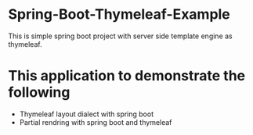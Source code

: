 # Spring-Boot-Thymeleaf-Example

This is simple spring boot project with server side template engine as thymeleaf.
 
<h1>This application to demonstrate the following</h1>
  <ul>
  <li>Thymeleaf layout dialect with spring boot</li>
  <li>Partial rendring with spring boot and thymeleaf</li>
</ul>
